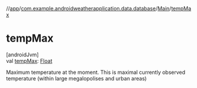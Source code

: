 //[app](../../../index.md)/[com.example.androidweatherapplication.data.database](../index.md)/[Main](index.md)/[tempMax](temp-max.md)

# tempMax

[androidJvm]\
val [tempMax](temp-max.md): [Float](https://kotlinlang.org/api/latest/jvm/stdlib/kotlin/-float/index.html)

Maximum temperature at the moment. This is maximal currently observed temperature (within large megalopolises and urban areas)
